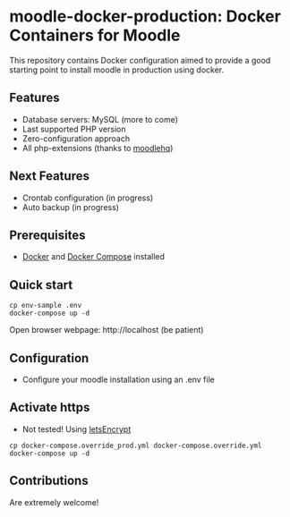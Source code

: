 # moodle-docker-production: Docker Containers for Moodle

This repository contains Docker configuration aimed to provide a good starting point to install moodle in production using docker.


## Features
* Database servers: MySQL (more to come)
* Last supported PHP version
* Zero-configuration approach
* All php-extensions (thanks to [moodlehq](https://github.com/moodlehq/moodle-php-apache))


## Next Features
* Crontab configuration (in progress)
* Auto backup (in progress)


## Prerequisites
* [Docker](https://docs.docker.com) and [Docker Compose](https://docs.docker.com/compose/) installed

## Quick start


```
cp env-sample .env
docker-compose up -d
```

Open browser webpage: http://localhost (be patient)


## Configuration

* Configure your moodle installation using an .env file


## Activate https

- Not tested! Using [letsEncrypt](https://letsencrypt.org/)

```
cp docker-compose.override_prod.yml docker-compose.override.yml
docker-compose up -d
```

## Contributions

Are extremely welcome!

